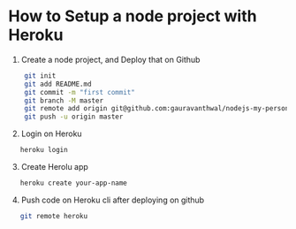 # How to Setup a node project with Heroku

1. Create a node project, and Deploy that on Github
```bash
    git init
    git add README.md
    git commit -m "first commit"
    git branch -M master
    git remote add origin git@github.com:gauravanthwal/nodejs-my-personal-web-api.git
    git push -u origin master
```
2. Login on Heroku
```bash
   heroku login
```
3. Create Herolu app
```bash
   heroku create your-app-name
```
4. Push code on Heroku cli after deploying on github
```bash
   git remote heroku
```